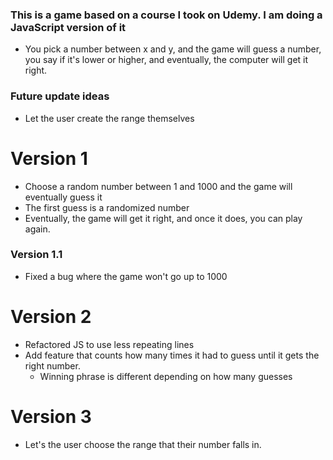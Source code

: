 ### This is a game based on a course I took on Udemy. I am doing a JavaScript version of it

- You pick a number between x and y, and the game will guess a number, you say if it's lower or higher, and eventually, the computer will get it right.

### Future update ideas

- Let the user create the range themselves

# Version 1

- Choose a random number between 1 and 1000 and the game will eventually guess it
- The first guess is a randomized number
- Eventually, the game will get it right, and once it does, you can play again.

### Version 1.1

- Fixed a bug where the game won't go up to 1000

# Version 2

- Refactored JS to use less repeating lines
- Add feature that counts how many times it had to guess until it gets the right number.
  - Winning phrase is different depending on how many guesses
  
# Version 3

- Let's the user choose the range that their number falls in.
